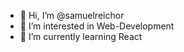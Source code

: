 - 👋 Hi, I’m @samuelreichor
- 👀 I’m interested in Web-Development
- 🌱 I’m currently learning React




